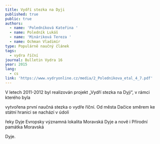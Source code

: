 ```yaml
---
title: Vydří stezka na Dyji
published: true
public: true
authors:
  - name: 'Poledníková Kateřina '
  - name: Poledník Lukáš
  - name: 'Mináriková Tereza '
  - name: Ochman Vladimír
type: Populárně naučný článek
tags:
  - vydra říční
journal: Bulletin Vydra 16
year: 2015
lang:
  - cs
link: 'https://www.vydryonline.cz/media/2_Polednikova_etal_4_7.pdf'
---
```

V letech 2011-2012 byl realizován projekt „Vydří stezka na Dyji“, v rámci kterého byla 

vytvořena první naučná stezka o vydře říční. Od města Dačice směrem ke státní hranici se nachází v údolí 

řeky Dyje Evropsky významná lokalita Moravská Dyje a nově i Přírodní památka Moravská 

Dyje.
